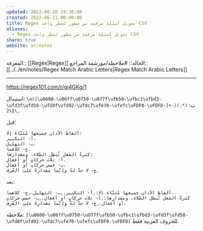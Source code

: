 ```yaml
---
updated: 2022-06-20 19:38:00
created: 2022-06-11 00:00:00
title: Regex تحويل أسئلة مرقمة من سطور لسطر واحد CSV
aliases:
  - Regex تحويل أسئلة مرقمة من سطور لسطر واحد CSV
share: true
website: ar/notes
---
```


المعرفة:: [[Regex|Regex]]
الحالة:: #ملاحظة/مؤرشفة
المراجع:: [[../../en/notes/Regex Match Arabic Letters|Regex Match Arabic Letters]]

---

<https://regex101.com/r/gi4GKg/1>

استبدال: `\n([\u0600-\u06ff\u0750-\u077f\ufb50-\ufbc1\ufbd3-\ufd3f\ufd50-\ufd8f\ufd92-\ufdc7\ufe70-\ufefc\uFDF0-\uFDFD-]+-)(.*)`
ب: `,\1\2`

قبل:

```
ألفاظُ الأذان جميعها مُثنّاة إلّا:
أ- التكبير.
ب- التهليل.
ج- كلاهما.
كثرةُ الفعل تُبطل الصَّلاة، ومقدارها:
أ- ثلاث حركاتٍ أو أفعال.
ب- خمس حركاتٍ أو أفعال.
ج- لا حدَّ لهُ وإنَّما مقدارهُ علىٰ العُرف.
```

بعد:

```
ألفاظُ الأذان جميعها مُثنّاة إلّا:,أ- التكبير.,ب- التهليل.,ج- كلاهما.
كثرةُ الفعل تُبطل الصَّلاة، ومقدارها:,أ- ثلاث حركاتٍ أو أفعال.,ب- خمس حركاتٍ أو أفعال.,ج- لا حدَّ لهُ وإنَّما مقدارهُ علىٰ العُرف.
```

ملاحظة:
`[\u0600-\u06ff\u0750-\u077f\ufb50-\ufbc1\ufbd3-\ufd3f\ufd50-\ufd8f\ufd92-\ufdc7\ufe70-\ufefc\uFDF0-\uFDFD]` للحروف العربية فقط.
